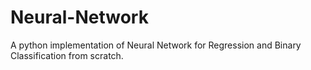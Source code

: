# Neural-Network
A python implementation of Neural Network for Regression and Binary Classification from scratch.
